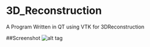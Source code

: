 3D_Reconstruction
=================

A Program Written in QT using VTK for 3DReconstruction 

##Screenshot
![alt tag](https://raw.githubusercontent.com/timlentse/3D_Reconstruction/master/screenshot.png)

